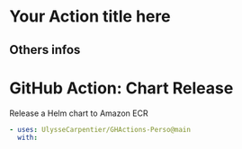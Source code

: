 # Your Action title here

## Others infos

<!-- start branding -->
<!-- end branding -->
<!-- start title -->

# GitHub Action: Chart Release

<!-- end title -->
<!-- start badges -->
<!-- end badges -->

<!-- start description -->

Release a Helm chart to Amazon ECR

<!-- end description -->
<!-- start contents -->
<!-- end contents -->
<!-- start usage -->

```yaml
- uses: UlysseCarpentier/GHActions-Perso@main
  with:
```

<!-- end usage -->
<!-- start inputs -->
<!-- end inputs -->
<!-- start outputs -->
<!-- end outputs -->
<!-- start [.github/ghadocs/examples/] -->
<!-- end [.github/ghadocs/examples/] -->
